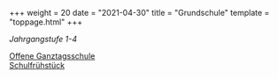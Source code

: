 +++
weight = 20
date = "2021-04-30"
title = "Grundschule"
template = "toppage.html"
+++

_Jahrgangstufe 1-4_

[Offene Ganztagsschule](../schullebenseiten/ogts-grundschule)  
[Schulfrühstück <i class='fas fa-skiing'></i>](../schullebenseiten/schulfruehstueck)   

